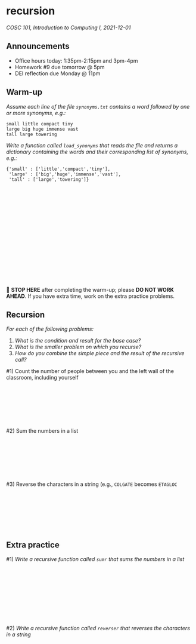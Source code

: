 # recursion
_COSC 101, Introduction to Computing I, 2021-12-01_

## Announcements
* Office hours today: 1:35pm-2:15pm and 3pm-4pm
* Homework #9 due tomorrow @ 5pm
* DEI reflection due Monday @ 11pm

## Warm-up
*Assume each line of the file `synonyms.txt` contains a word followed by one or more synonyms, e.g.:*
```
small little compact tiny
large big huge immense vast
tall large towering 
```
*Write a function called `load_synonyms` that reads the file and returns a dictionary containing the words and their corresponding list of synonyms, e.g.:*
```
{'small' : ['little','compact','tiny'], 
 'large' : ['big','huge','immense','vast'], 
 'tall' : ['large','towering']}
```

```



















```
🛑 **STOP HERE** after completing the warm-up; please **DO NOT WORK AHEAD**. If you have extra time, work on the extra practice problems.

<div style="page-break-after:always;"></div>

## Recursion

_For each of the following problems:_
1. _What is the condition and result for the base case?_
2. _What is the smaller problem on which you recurse?_
3. _How do you combine the simple piece and the result of the recursive call?_

\#1) Count the number of people between you and the left wall of the classroom, including yourself

```








```

\#2) Sum the numbers in a list

```








```

\#3) Reverse the characters in a string (e.g., `COLGATE` becomes `ETAGLOC`

```








```

## Extra practice
\#1) _Write a recursive function called `sumr` that sums the numbers in a list_

```











```

\#2) _Write a recursive function called `reverser` that reverses the characters in a string_
